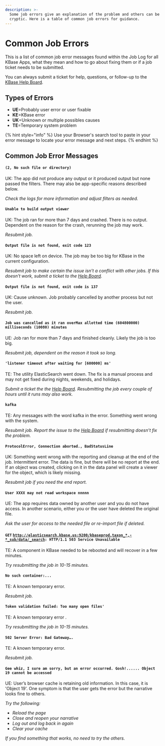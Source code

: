 ```yaml
---
description: >-
  Some job errors give an explanation of the problem and others can be much more
  cryptic. Here is a table of common job errors for guidance.
---
```


# Common Job Errors

This is a list of common job error messages found within the Job Log for all KBase Apps, what they mean and how to go about fixing them or if a job ticket needs to be submitted. 

You can always submit a ticket for help, questions, or follow-up to the [KBase Help Board](https://kbase-jira.atlassian.net/jira/your-work). 

## **Types of Errors**

* **UE**=Probably user error or user fixable
* **KE**=KBase error
* **UK**=Unknown or multiple possibles causes
* **TE**=Temporary system problem

{% hint style="info" %}
Use your Browser's search tool to paste in your error message to locate your error message and next steps. 
{% endhint %}

## Common Job Error Messages

#### `(2, No such file or directory)` 

UK: The app did not produce any output or it produced output but none passed the filters. There may also be app-specific reasons described below. 

_Check the logs for more information and adjust filters as needed._ 

#### `Unable to build output viewer` 

UK: The job ran for more than 7 days and crashed. There is no output. Dependent on the reason for the crash, rerunning the job may work. 

_Resubmit job._ 

#### `Output file is not found, exit code 123` 

UK: No space left on device. The job may be too big for KBase in the current configuration. 

_Resubmit job to make certain the issue isn’t a conflict with other jobs. If this doesn’t work, submit a ticket to the_ [_Help Board_](https://kbase-jira.atlassian.net/projects/PUBLIC/issues)_._ 

#### `Output file is not found, exit code is 137` 

UK: Cause unknown. Job probably cancelled by another process but not the user. 

_Resubmit job._

#### `Job was cancelled as it ran overMax allotted time (604800000) milliseconds (10080) minutes` 

UE: Job ran for more than 7 days and finished cleanly. Likely the job is too big. 

_Resubmit job, dependent on the reason it took so long._ 

#### `'listener timeout after waiting for [600000] ms'` 

TE: The utility ElasticSearch went down. The fix is a manual process and may not get fixed during nights, weekends, and holidays. 

_Submit a ticket the the_ [_Help Board_](https://kbase-jira.atlassian.net/projects/PUBLIC/issues)_. Resubmitting the job every couple of hours until it runs may also work._ 

#### `kafka` 

TE: Any messages with the word kafka in the error. Something went wrong with the system. 

_Resubmit job. Report the issue to the_ [_Help Board_](https://kbase-jira.atlassian.net/projects/PUBLIC/issues) _if resubmitting doesn’t fix the problem._ 

#### `ProtocolError, Connection aborted., BadStatusLine` 

UK: Something went wrong with the reporting and cleanup at the end of the job. Intermittent error. The data is fine, but there will be no report at the end. If an object was created, clicking on it in the data panel will create a viewer for the object, which is likely missing. 

_Resubmit job if you need the end report._

#### `User XXXX may not read workspace nnnnn` 

UE: The app requires data owned by another user and you do not have access. In another scenario, either you or the user have deleted the original file. 

_Ask the user for access to the needed file or re-import file if deleted._ 

#### `GET` [`http://elasticsearch.kbase.us:9200/kbaseprod.taxon_*,-*_sub/data/_search`](http://elasticsearch.kbase.us:9200/kbaseprod.taxon_*,-*_sub/data/_search)`: HTTP/1.1 503 Service Unavailable` 

TE: A component in KBase needed to be rebooted and will recover in a few minutes. 

_Try resubmitting the job in 10-15 minutes._ 

#### `No such container:...`

TE: A known temporary error. 

_Resubmit job._ 

#### `Token validation failed: Too many open files'` 

TE: A known temporary error .

_Try resubmitting the job in 10-15 minutes._ 

#### `502 Server Error: Bad Gateway….` 

TE: A known temporary error.

_Resubmit job._ 

#### `Gee whiz, I sure am sorry, but an error occurred. Gosh!...... Object 19 cannot be accessed`

UE: User’s browser cache is retaining old information. In this case, it is 'Object 19'. One symptom is that the user gets the error but the narrative looks fine to others. 

_Try the following:_

* _Reload the page_ 
* _Close and reopen your narrative_ 
* _Log out and log back in again_
* _Clear your cache_

_If you find something that works, no need to try the others._

